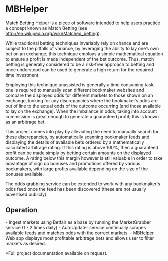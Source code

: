 # MBHelper

Match Betting Helper is a piece of software intended to help users practice a concept known as Match Betting (see http://en.wikipedia.org/wiki/Matched_betting). 

While traditional betting techniques invariably rely on chance and are subject to the pitfalls of variance, by leveraging the ability to lay one’s own bet on an exchange, this technique employs a simple mathematical equation to ensure a profit is made independent of the bet outcome. Thus, match betting is generally considered to be a risk-free approach to betting and once understood can be used to generate a high return for the required time investment. 

Employing this technique unassisted is generally a time consuming task, one is required to manually scan different bookmaker websites and compare the displayed odds for different markets to those shown on an exchange, looking for any discrepancies where the bookmaker’s odds are out of line to the actual odds of the outcome occurring (and those available to lay on the exchange). When the imbalance in odds, taking into account commission is great enough to generate a guaranteed profit; this is known as an arbitrage bet. 

This project comes into play by alleviating the need to manually search for these discrepancies, by automatically scanning bookmaker feeds and displaying the details of available bets ordered by a mathematically calculated arbitrage rating. If this rating is above 100%, then a guaranteed profit can be made simply by betting certain amounts on the displayed outcome. A rating below this margin however is still valuable in order to take advantage of sign up bonuses and promotions offered by various bookmakers, with large profits available depending on the size of the bonuses available.

The odds grabbing service can be extended to work with any bookmaker's odds feed once the feed has been discovered (these are not usually advertised publicly).

<h2>Operation</H3>
- Ingest markets using Betfair as a base by running the MarketGrabber service (1 - 2 times daily)
- AutoUpdater service continually scrapes available feeds and matches odds with the correct markets.
- MBHelper Web app displays most profitable arbitrage bets and allows user to filter markets as desired.

*Full project documentation available on request.
